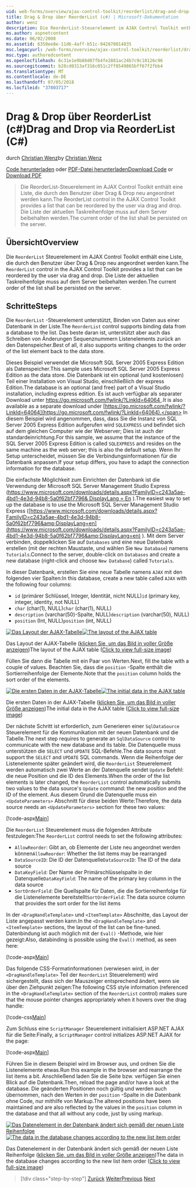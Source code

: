 ```yaml
---
uid: web-forms/overview/ajax-control-toolkit/reorderlist/drag-and-drop-via-reorderlist-cs
title: Drag & Drop über ReorderList (c#) | Microsoft-Dokumentation
author: wenz
description: Die ReorderList-Steuerelement im AJAX Control Toolkit enthält eine Liste, die durch den Benutzer über Drag & Drop neu angeordnet werden kann. Die Liste der aktuellen Taskreihenfolge sollte...
ms.author: aspnetcontent
ms.date: 06/02/2008
ms.assetid: 6350ee8e-11d6-4aff-b51c-942878014835
msc.legacyurl: /web-forms/overview/ajax-control-toolkit/reorderlist/drag-and-drop-via-reorderlist-cs
msc.type: authoredcontent
ms.openlocfilehash: 6c31e1e9b88d07fb4fe2881ac24b7c9c10126c96
ms.sourcegitcommit: b28cd0313af316c051c2ff8549865bff67f2fbb4
ms.translationtype: MT
ms.contentlocale: de-DE
ms.lasthandoff: 07/05/2018
ms.locfileid: "37803717"
---
```

<a name="drag-and-drop-via-reorderlist-c"></a><span data-ttu-id="b82f3-104">Drag & Drop über ReorderList (c#)</span><span class="sxs-lookup"><span data-stu-id="b82f3-104">Drag and Drop via ReorderList (C#)</span></span>
====================
<span data-ttu-id="b82f3-105">durch [Christian Wenz](https://github.com/wenz)</span><span class="sxs-lookup"><span data-stu-id="b82f3-105">by [Christian Wenz](https://github.com/wenz)</span></span>

<span data-ttu-id="b82f3-106">[Code herunterladen](http://download.microsoft.com/download/9/3/f/93f8daea-bebd-4821-833b-95205389c7d0/ReorderList5.cs.zip) oder [PDF-Datei herunterladen](http://download.microsoft.com/download/2/d/c/2dc10e34-6983-41d4-9c08-f78f5387d32b/reorderlist5CS.pdf)</span><span class="sxs-lookup"><span data-stu-id="b82f3-106">[Download Code](http://download.microsoft.com/download/9/3/f/93f8daea-bebd-4821-833b-95205389c7d0/ReorderList5.cs.zip) or [Download PDF](http://download.microsoft.com/download/2/d/c/2dc10e34-6983-41d4-9c08-f78f5387d32b/reorderlist5CS.pdf)</span></span>

> <span data-ttu-id="b82f3-107">Die ReorderList-Steuerelement im AJAX Control Toolkit enthält eine Liste, die durch den Benutzer über Drag & Drop neu angeordnet werden kann.</span><span class="sxs-lookup"><span data-stu-id="b82f3-107">The ReorderList control in the AJAX Control Toolkit provides a list that can be reordered by the user via drag and drop.</span></span> <span data-ttu-id="b82f3-108">Die Liste der aktuellen Taskreihenfolge muss auf dem Server beibehalten werden.</span><span class="sxs-lookup"><span data-stu-id="b82f3-108">The current order of the list shall be persisted on the server.</span></span>


## <a name="overview"></a><span data-ttu-id="b82f3-109">Übersicht</span><span class="sxs-lookup"><span data-stu-id="b82f3-109">Overview</span></span>

<span data-ttu-id="b82f3-110">Die `ReorderList` Steuerelement im AJAX Control Toolkit enthält eine Liste, die durch den Benutzer über Drag & Drop neu angeordnet werden kann.</span><span class="sxs-lookup"><span data-stu-id="b82f3-110">The `ReorderList` control in the AJAX Control Toolkit provides a list that can be reordered by the user via drag and drop.</span></span> <span data-ttu-id="b82f3-111">Die Liste der aktuellen Taskreihenfolge muss auf dem Server beibehalten werden.</span><span class="sxs-lookup"><span data-stu-id="b82f3-111">The current order of the list shall be persisted on the server.</span></span>

## <a name="steps"></a><span data-ttu-id="b82f3-112">Schritte</span><span class="sxs-lookup"><span data-stu-id="b82f3-112">Steps</span></span>

<span data-ttu-id="b82f3-113">Die `ReorderList` -Steuerelement unterstützt, Binden von Daten aus einer Datenbank in der Liste.</span><span class="sxs-lookup"><span data-stu-id="b82f3-113">The `ReorderList` control supports binding data from a database to the list.</span></span> <span data-ttu-id="b82f3-114">Das beste daran ist, unterstützt aber auch das Schreiben von Änderungen Sequenznummern Listenelements zurück an den Datenspeicher.</span><span class="sxs-lookup"><span data-stu-id="b82f3-114">Best of all, it also supports writing changes to the order of the list element back to the data store.</span></span>

<span data-ttu-id="b82f3-115">Dieses Beispiel verwendet die Microsoft SQL Server 2005 Express Edition als Datenspeicher.</span><span class="sxs-lookup"><span data-stu-id="b82f3-115">This sample uses Microsoft SQL Server 2005 Express Edition as the data store.</span></span> <span data-ttu-id="b82f3-116">Die Datenbank ist ein optional (und kostenlosen) Teil einer Installation von Visual Studio, einschließlich der express Edition.</span><span class="sxs-lookup"><span data-stu-id="b82f3-116">The database is an optional (and free) part of a Visual Studio installation, including express edition.</span></span> <span data-ttu-id="b82f3-117">Es ist auch verfügbar als separater Download unter [ https://go.microsoft.com/fwlink/?LinkId=64064 ](https://go.microsoft.com/fwlink/?LinkId=64064).</span><span class="sxs-lookup"><span data-stu-id="b82f3-117">It is also available as a separate download under [https://go.microsoft.com/fwlink/?LinkId=64064](https://go.microsoft.com/fwlink/?LinkId=64064).</span></span> <span data-ttu-id="b82f3-118">In diesem Beispiel wird angenommen, dass, dass Sie die Instanz von SQL Server 2005 Express Edition aufgerufen wird `SQLEXPRESS` und befindet sich auf dem gleichen Computer wie der Webserver; Dies ist auch der standardeinrichtung.</span><span class="sxs-lookup"><span data-stu-id="b82f3-118">For this sample, we assume that the instance of the SQL Server 2005 Express Edition is called `SQLEXPRESS` and resides on the same machine as the web server; this is also the default setup.</span></span> <span data-ttu-id="b82f3-119">Wenn Ihr Setup unterscheidet, müssen Sie die Verbindungsinformationen für die Datenbank anpassen.</span><span class="sxs-lookup"><span data-stu-id="b82f3-119">If your setup differs, you have to adapt the connection information for the database.</span></span>

<span data-ttu-id="b82f3-120">Die einfachste Möglichkeit zum Einrichten der Datenbank ist die Verwendung der Microsoft SQL Server Management Studio Express ([https://www.microsoft.com/downloads/details.aspx?FamilyID=c243a5ae-4bd1-4e3d-94b8-5a0f62bf7796&amp; DisplayLang = En](https://www.microsoft.com/downloads/details.aspx?FamilyID=c243a5ae-4bd1-4e3d-94b8-5a0f62bf7796&amp;DisplayLang=en) ).</span><span class="sxs-lookup"><span data-stu-id="b82f3-120">The easiest way to set up the database is to use the Microsoft SQL Server Management Studio Express ([https://www.microsoft.com/downloads/details.aspx?FamilyID=c243a5ae-4bd1-4e3d-94b8-5a0f62bf7796&amp;DisplayLang=en](https://www.microsoft.com/downloads/details.aspx?FamilyID=c243a5ae-4bd1-4e3d-94b8-5a0f62bf7796&amp;DisplayLang=en) ).</span></span> <span data-ttu-id="b82f3-121">Mit dem Server verbinden, doppelklicken Sie auf `Databases` und eine neue Datenbank erstellen (mit der rechten Maustaste, und wählen Sie `New Database`) namens `Tutorials`.</span><span class="sxs-lookup"><span data-stu-id="b82f3-121">Connect to the server, double-click on `Databases` and create a new database (right-click and choose `New Database`) called `Tutorials`.</span></span>

<span data-ttu-id="b82f3-122">In dieser Datenbank, erstellen Sie eine neue Tabelle namens `AJAX` mit den folgenden vier Spalten:</span><span class="sxs-lookup"><span data-stu-id="b82f3-122">In this database, create a new table called `AJAX` with the following four columns:</span></span>

- <span data-ttu-id="b82f3-123">`id` (primärer Schlüssel, Integer, Identität, nicht NULL)</span><span class="sxs-lookup"><span data-stu-id="b82f3-123">`id` (primary key, integer, identity, not NULL)</span></span>
- <span data-ttu-id="b82f3-124">`char` (char(1), NULL)</span><span class="sxs-lookup"><span data-stu-id="b82f3-124">`char` (char(1), NULL)</span></span>
- <span data-ttu-id="b82f3-125">`description` (varchar(50)-Spalte, NULL)</span><span class="sxs-lookup"><span data-stu-id="b82f3-125">`description` (varchar(50), NULL)</span></span>
- <span data-ttu-id="b82f3-126">`position` (Int, NULL)</span><span class="sxs-lookup"><span data-stu-id="b82f3-126">`position` (int, NULL)</span></span>


<span data-ttu-id="b82f3-127">[![Das Layout der AJAX-Tabelle](drag-and-drop-via-reorderlist-cs/_static/image2.png)](drag-and-drop-via-reorderlist-cs/_static/image1.png)</span><span class="sxs-lookup"><span data-stu-id="b82f3-127">[![The layout of the AJAX table](drag-and-drop-via-reorderlist-cs/_static/image2.png)](drag-and-drop-via-reorderlist-cs/_static/image1.png)</span></span>

<span data-ttu-id="b82f3-128">Das Layout der AJAX-Tabelle ([klicken Sie, um das Bild in voller Größe anzeigen](drag-and-drop-via-reorderlist-cs/_static/image3.png))</span><span class="sxs-lookup"><span data-stu-id="b82f3-128">The layout of the AJAX table ([Click to view full-size image](drag-and-drop-via-reorderlist-cs/_static/image3.png))</span></span>


<span data-ttu-id="b82f3-129">Füllen Sie dann die Tabelle mit ein Paar von Werten.</span><span class="sxs-lookup"><span data-stu-id="b82f3-129">Next, fill the table with a couple of values.</span></span> <span data-ttu-id="b82f3-130">Beachten Sie, dass die `position` -Spalte enthält die Sortierreihenfolge der Elemente.</span><span class="sxs-lookup"><span data-stu-id="b82f3-130">Note that the `position` column holds the sort order of the elements.</span></span>


<span data-ttu-id="b82f3-131">[![Die ersten Daten in der AJAX-Tabelle](drag-and-drop-via-reorderlist-cs/_static/image5.png)](drag-and-drop-via-reorderlist-cs/_static/image4.png)</span><span class="sxs-lookup"><span data-stu-id="b82f3-131">[![The initial data in the AJAX table](drag-and-drop-via-reorderlist-cs/_static/image5.png)](drag-and-drop-via-reorderlist-cs/_static/image4.png)</span></span>

<span data-ttu-id="b82f3-132">Die ersten Daten in der AJAX-Tabelle ([klicken Sie, um das Bild in voller Größe anzeigen](drag-and-drop-via-reorderlist-cs/_static/image6.png))</span><span class="sxs-lookup"><span data-stu-id="b82f3-132">The initial data in the AJAX table ([Click to view full-size image](drag-and-drop-via-reorderlist-cs/_static/image6.png))</span></span>


<span data-ttu-id="b82f3-133">Der nächste Schritt ist erforderlich, zum Generieren einer `SqlDataSource` Steuerelement für die Kommunikation mit der neuen Datenbank und die Tabelle.</span><span class="sxs-lookup"><span data-stu-id="b82f3-133">The next step requires to generate an `SqlDataSource` control to communicate with the new database and its table.</span></span> <span data-ttu-id="b82f3-134">Die Datenquelle muss unterstützen die `SELECT` und `UPDATE` SQL-Befehle.</span><span class="sxs-lookup"><span data-stu-id="b82f3-134">The data source must support the `SELECT` and `UPDATE` SQL commands.</span></span> <span data-ttu-id="b82f3-135">Wenn die Reihenfolge der Listenelemente später geändert wird, die `ReorderList` Steuerelement werden automatisch zwei Werte an der Datenquelle sendet `Update` Befehl: die neue Position und die ID des Elements.</span><span class="sxs-lookup"><span data-stu-id="b82f3-135">When the order of the list elements is later changed, the `ReorderList` control automatically submits two values to the data source's `Update` command: the new position and the ID of the element.</span></span> <span data-ttu-id="b82f3-136">Aus diesem Grund die Datenquelle muss ein `<UpdateParameters>` Abschnitt für diese beiden Werte:</span><span class="sxs-lookup"><span data-stu-id="b82f3-136">Therefore, the data source needs an `<UpdateParameters>` section for these two values:</span></span>

[!code-aspx[Main](drag-and-drop-via-reorderlist-cs/samples/sample1.aspx)]

<span data-ttu-id="b82f3-137">Die `ReorderList` Steuerelement muss die folgenden Attribute festzulegen:</span><span class="sxs-lookup"><span data-stu-id="b82f3-137">The `ReorderList` control needs to set the following attributes:</span></span>

- <span data-ttu-id="b82f3-138">`AllowReorder`: Gibt an, ob Elemente der Liste neu angeordnet werden können</span><span class="sxs-lookup"><span data-stu-id="b82f3-138">`AllowReorder`: Whether the list items may be rearranged</span></span>
- <span data-ttu-id="b82f3-139">`DataSourceID`: Die ID der Datenquelle</span><span class="sxs-lookup"><span data-stu-id="b82f3-139">`DataSourceID`: The ID of the data source</span></span>
- <span data-ttu-id="b82f3-140">`DataKeyField`: Der Name der Primärschlüsselspalte in der Datenquelle</span><span class="sxs-lookup"><span data-stu-id="b82f3-140">`DataKeyField`: The name of the primary key column in the data source</span></span>
- <span data-ttu-id="b82f3-141">`SortOrderField`: Die Quellspalte für Daten, die die Sortierreihenfolge für die Listenelemente bereitstellt</span><span class="sxs-lookup"><span data-stu-id="b82f3-141">`SortOrderField`: The data source column that provides the sort order for the list items</span></span>

<span data-ttu-id="b82f3-142">In der `<DragHandleTemplate>` und `<ItemTemplate>` Abschnitte, das Layout der Liste angepasst werden kann.</span><span class="sxs-lookup"><span data-stu-id="b82f3-142">In the `<DragHandleTemplate>` and `<ItemTemplate>` sections, the layout of the list can be fine-tuned.</span></span> <span data-ttu-id="b82f3-143">Datenbindung ist auch möglich mit der `Eval()` -Methode, wie hier gezeigt:</span><span class="sxs-lookup"><span data-stu-id="b82f3-143">Also, databinding is possible using the `Eval()` method, as seen here:</span></span>

[!code-aspx[Main](drag-and-drop-via-reorderlist-cs/samples/sample2.aspx)]

<span data-ttu-id="b82f3-144">Das folgende CSS-Formatinformationen (verwiesen wird, in der `<DragHandleTemplate>` Teil der `ReorderList` Steuerelement) wird sichergestellt, dass sich der Mauszeiger entsprechend ändert, wenn sie über den Ziehpunkt zeigen:</span><span class="sxs-lookup"><span data-stu-id="b82f3-144">The following CSS style information (referenced in the `<DragHandleTemplate>` section of the `ReorderList` control) makes sure that the mouse pointer changes appropriately when it hovers over the drag handle:</span></span>

[!code-css[Main](drag-and-drop-via-reorderlist-cs/samples/sample3.css)]

<span data-ttu-id="b82f3-145">Zum Schluss eine `ScriptManager` Steuerelement initialisiert ASP.NET AJAX für die Seite:</span><span class="sxs-lookup"><span data-stu-id="b82f3-145">Finally, a `ScriptManager` control initializes ASP.NET AJAX for the page:</span></span>

[!code-aspx[Main](drag-and-drop-via-reorderlist-cs/samples/sample4.aspx)]

<span data-ttu-id="b82f3-146">Führen Sie in diesem Beispiel wird im Browser aus, und ordnen Sie die Listenelemente etwas.</span><span class="sxs-lookup"><span data-stu-id="b82f3-146">Run this example in the browser and rearrange the list items a bit.</span></span> <span data-ttu-id="b82f3-147">Anschließend laden Sie die Seite bzw. verfügen Sie einen Blick auf die Datenbank.</span><span class="sxs-lookup"><span data-stu-id="b82f3-147">Then, reload the page and/or have a look at the database.</span></span> <span data-ttu-id="b82f3-148">Die geänderten Positionen noch gültig und werden auch übernommen, nach den Werten in der `position` -Spalte in die Datenbank ohne Code, nur mithilfe von Markup.</span><span class="sxs-lookup"><span data-stu-id="b82f3-148">The altered positions have been maintained and are also reflected by the values in the `position` column in the database and that all without any code, just by using markup.</span></span>


<span data-ttu-id="b82f3-149">[![Das Datenelement in der Datenbank ändert sich gemäß der neuen Liste Reihenfolge](drag-and-drop-via-reorderlist-cs/_static/image8.png)](drag-and-drop-via-reorderlist-cs/_static/image7.png)</span><span class="sxs-lookup"><span data-stu-id="b82f3-149">[![The data in the database changes according to the new list item order](drag-and-drop-via-reorderlist-cs/_static/image8.png)](drag-and-drop-via-reorderlist-cs/_static/image7.png)</span></span>

<span data-ttu-id="b82f3-150">Das Datenelement in der Datenbank ändert sich gemäß der neuen Liste Reihenfolge ([klicken Sie, um das Bild in voller Größe anzeigen](drag-and-drop-via-reorderlist-cs/_static/image9.png))</span><span class="sxs-lookup"><span data-stu-id="b82f3-150">The data in the database changes according to the new list item order ([Click to view full-size image](drag-and-drop-via-reorderlist-cs/_static/image9.png))</span></span>

> [!div class="step-by-step"]
> <span data-ttu-id="b82f3-151">[Zurück](using-postbacks-with-reorderlist-cs.md)
> [Weiter](using-postbacks-with-reorderlist-vb.md)</span><span class="sxs-lookup"><span data-stu-id="b82f3-151">[Previous](using-postbacks-with-reorderlist-cs.md)
[Next](using-postbacks-with-reorderlist-vb.md)</span></span>
